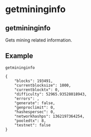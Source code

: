 # getmininginfo

## getmininginfo

Gets mining related information.

## Example

```text
getmininginfo

{
    "blocks": 193491,
    "currentblocksize": 1000,
    "currentblocktx": 0,
    "difficulty": 52965.93528018943,
    "errors": ,
    "generate": false,
    "genproclimit": 0,
    "hashespersec": 0,
    "networkhashps": 1362197364254,
    "pooledtx": 8,
    "testnet": false
}
```

